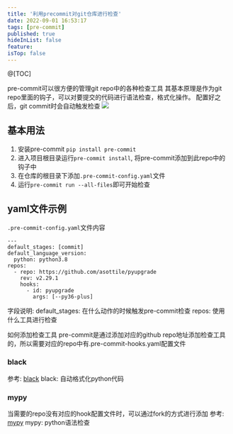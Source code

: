 ```yaml
---
title: '利用precommit对git仓库进行检查'
date: 2022-09-01 16:53:17
tags: [pre-commit]
published: true
hideInList: false
feature: 
isTop: false
---
```

@[TOC]

pre-commit可以很方便的管理git repo中的各种检查工具
其基本原理是作为git repo里面的钩子，可以对要提交的代码进行语法检查，格式化操作。
配置好之后，git commit时会自动触发检查
![](https://achenq.github.io/post-images/1662022462405.png)

## 基本用法

1. 安装pre-commit `pip install pre-commit`
2. 进入项目根目录运行`pre-commit install`, 将pre-commit添加到此repo中的钩子中
3. 在仓库的根目录下添加`.pre-commit-config.yaml`文件
4. 运行`pre-commit run --all-files`即可开始检查

## yaml文件示例
`.pre-commit-config.yaml`文件内容
```
---
default_stages: [commit]
default_language_version:
  python: python3.8
repos:
  - repo: https://github.com/asottile/pyupgrade
    rev: v2.29.1
    hooks:
      - id: pyupgrade
        args: [--py36-plus]
```
字段说明:
default_stages: 在什么动作的时候触发pre-commit检查
repos: 使用什么工具进行检查

如何添加检查工具
pre-commit是通过添加对应的github repo地址添加检查工具的，所以需要对应的repo中有.pre-commit-hooks.yaml配置文件

### black
参考: [black](https://github.com/psf/black)
black: 自动格式化python代码

### mypy
当需要的repo没有对应的hook配置文件时，可以通过fork的方式进行添加
参考: [mypy](https://github.com/pre-commit/mirrors-mypy)
mypy: python语法检查
